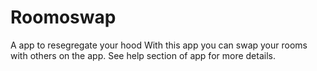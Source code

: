 # Roomoswap
 A app to resegregate your hood
 With this app you can swap your rooms with others on the app.
See help section of app for more details.
